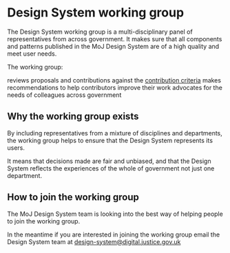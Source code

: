# Design System working group

The Design System working group is a multi-disciplinary panel of representatives from across government. It makes sure that all components and patterns published in the MoJ Design System are of a high quality and meet user needs.

The working group:

reviews proposals and contributions against the [contribution criteria](CRITERIA.md)
makes recommendations to help contributors improve their work
advocates for the needs of colleagues across government
## Why the working group exists
By including representatives from a mixture of disciplines and departments, the working group helps to ensure that the Design System represents its users.

It means that decisions made are fair and unbiased, and that the Design System reflects the experiences of the whole of government not just one department.

## How to join the working group

The MoJ Design System team is looking into the best way of helping people to join the working group.

In the meantime if you are interested in joining the working group email the Design System team at design-system@digital.justice.gov.uk
